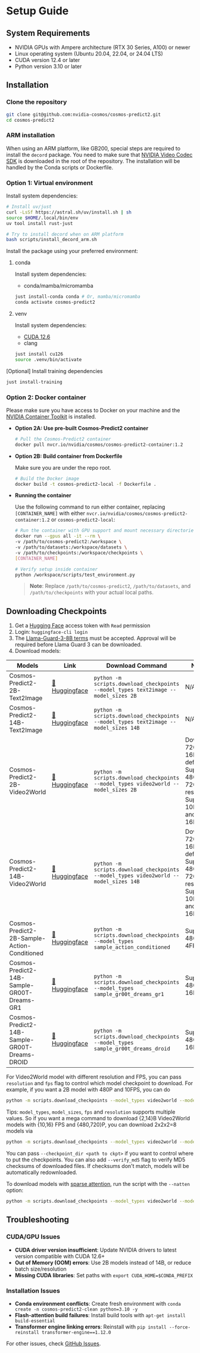 # Setup Guide

## System Requirements

* NVIDIA GPUs with Ampere architecture (RTX 30 Series, A100) or newer
* Linux operating system (Ubuntu 20.04, 22.04, or 24.04 LTS)
* CUDA version 12.4 or later
* Python version 3.10 or later

## Installation

### Clone the repository

```bash
git clone git@github.com:nvidia-cosmos/cosmos-predict2.git
cd cosmos-predict2
```

### ARM installation
When using an ARM platform, like GB200, special steps are required to install the `decord` package.
You need to make sure that [NVIDIA Video Codec SDK](https://developer.nvidia.com/nvidia-video-codec-sdk/download) is downloaded in the root of the repository.
The installation will be handled by the Conda scripts or Dockerfile.

### Option 1: Virtual environment

Install system dependencies:

```sh
# Install uv/just
curl -LsSf https://astral.sh/uv/install.sh | sh
source $HOME/.local/bin/env
uv tool install rust-just

# Try to install decord when on ARM platform
bash scripts/install_decord_arm.sh
```

Install the package using your preferred environment:

1. conda

   Install system dependencies:

   * conda/mamba/micromamba

   ```sh
   just install-conda conda # Or, mamba/micromamba
   conda activate cosmos-predict2
   ```

2. venv

   Install system dependencies:

   * [CUDA 12.6](https://developer.nvidia.com/cuda-12-6-0-download-archive)
   * clang

   ```sh
   just install cu126
   source .venv/bin/activate
   ```

[Optional] Install training dependencies

```sh
just install-training
```

### Option 2: Docker container

Please make sure you have access to Docker on your machine and the [NVIDIA Container Toolkit](https://docs.nvidia.com/datacenter/cloud-native/container-toolkit/install-guide.html) is installed.

* **Option 2A: Use pre-built Cosmos-Predict2 container**

   ```bash
   # Pull the Cosmos-Predict2 container
   docker pull nvcr.io/nvidia/cosmos/cosmos-predict2-container:1.2
   ```

* **Option 2B: Build container from Dockerfile**

   Make sure you are under the repo root.
   ```bash
   # Build the Docker image
   docker build -t cosmos-predict2-local -f Dockerfile .
   ```

* **Running the container**

   Use the following command to run either container, replacing `[CONTAINER_NAME]` with either `nvcr.io/nvidia/cosmos/cosmos-predict2-container:1.2` or `cosmos-predict2-local`:

   ```bash
   # Run the container with GPU support and mount necessary directories
   docker run --gpus all -it --rm \
   -v /path/to/cosmos-predict2:/workspace \
   -v /path/to/datasets:/workspace/datasets \
   -v /path/to/checkpoints:/workspace/checkpoints \
   [CONTAINER_NAME]

   # Verify setup inside container
   python /workspace/scripts/test_environment.py
   ```

   > **Note**: Replace `/path/to/cosmos-predict2`, `/path/to/datasets`, and `/path/to/checkpoints` with your actual local paths.

## Downloading Checkpoints

1. Get a [Hugging Face](https://huggingface.co/settings/tokens) access token with `Read` permission
2. Login: `huggingface-cli login`
3. The [Llama-Guard-3-8B terms](https://huggingface.co/meta-llama/Llama-Guard-3-8B) must be accepted. Approval will be required before Llama Guard 3 can be downloaded.
4. Download models:

| Models | Link | Download Command | Notes |
|--------|------|------------------|-------|
| Cosmos-Predict2-2B-Text2Image | [🤗 Huggingface](https://huggingface.co/nvidia/Cosmos-Predict2-2B-Text2Image) | `python -m scripts.download_checkpoints --model_types text2image --model_sizes 2B` | N/A |
| Cosmos-Predict2-14B-Text2Image | [🤗 Huggingface](https://huggingface.co/nvidia/Cosmos-Predict2-14B-Text2Image) | `python -m scripts.download_checkpoints --model_types text2image --model_sizes 14B` | N/A |
| Cosmos-Predict2-2B-Video2World | [🤗 Huggingface](https://huggingface.co/nvidia/Cosmos-Predict2-2B-Video2World) | `python -m scripts.download_checkpoints --model_types video2world --model_sizes 2B` | Download 720P, 16FPS by default. Supports 480P and 720P resolution. Supports 10FPS and 16FPS |
| Cosmos-Predict2-14B-Video2World | [🤗 Huggingface](https://huggingface.co/nvidia/Cosmos-Predict2-14B-Video2World) | `python -m scripts.download_checkpoints --model_types video2world --model_sizes 14B` | Download 720P, 16FPS by default. Supports 480P and 720P resolution. Supports 10FPS and 16FPS |
| Cosmos-Predict2-2B-Sample-Action-Conditioned | [🤗 Huggingface](https://huggingface.co/nvidia/Cosmos-Predict2-2B-Sample-Action-Conditioned) | `python -m scripts.download_checkpoints --model_types sample_action_conditioned` | Supports 480P and 4FPS. |
| Cosmos-Predict2-14B-Sample-GR00T-Dreams-GR1 | [🤗 Huggingface](https://huggingface.co/nvidia/Cosmos-Predict2-14B-Sample-GR00T-Dreams-GR1) | `python -m scripts.download_checkpoints --model_types sample_gr00t_dreams_gr1` | Supports 480P and 16FPS. |
| Cosmos-Predict2-14B-Sample-GR00T-Dreams-DROID | [🤗 Huggingface](https://huggingface.co/nvidia/Cosmos-Predict2-14B-Sample-GR00T-Dreams-DROID) | `python -m scripts.download_checkpoints --model_types sample_gr00t_dreams_droid` | Supports 480P and 16FPS. |


For Video2World model with different resolution and FPS, you can pass `resolution` and `fps` flag to control which model checkpoint to download. For example, if you want a 2B model with 480P and 10FPS, you can do
```bash
python -m scripts.download_checkpoints --model_types video2world --model_sizes 2B --resolution 480 --fps 10
```

Tips: `model_types`, `model_sizes`, `fps` and `resolution` supports multiple values. So if you want a mega command to download {2,14}B Video2World models with {10,16} FPS and {480,720}P, you can download 2x2x2=8 models via
```bash
python -m scripts.download_checkpoints --model_types video2world --model_sizes 2B 14B --resolution 480 720 --fps 10 16
```

You can pass `--checkpoint_dir <path to ckpt>` if you want to control where to put the checkpoints.
You can also add `--verify_md5` flag to verify MD5 checksums of downloaded files. If checksums don't match, models will be automatically redownloaded.

To download models with [sparse attention](performance.md#sparse-attention-powered-by-natten), run the
script with the `--natten` option:

```bash
python -m scripts.download_checkpoints --model_types video2world --model_sizes 2B 14B --resolution 720 --fps 10 16 --natten
```

## Troubleshooting

### CUDA/GPU Issues
- **CUDA driver version insufficient**: Update NVIDIA drivers to latest version compatible with CUDA 12.6+
- **Out of Memory (OOM) errors**: Use 2B models instead of 14B, or reduce batch size/resolution
- **Missing CUDA libraries**: Set paths with `export CUDA_HOME=$CONDA_PREFIX`

### Installation Issues
- **Conda environment conflicts**: Create fresh environment with `conda create -n cosmos-predict2-clean python=3.10 -y`
- **Flash-attention build failures**: Install build tools with `apt-get install build-essential`
- **Transformer engine linking errors**: Reinstall with `pip install --force-reinstall transformer-engine==1.12.0`

For other issues, check [GitHub Issues](https://github.com/nvidia-cosmos/cosmos-predict2/issues).
